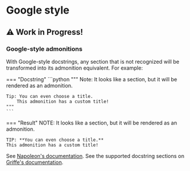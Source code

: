 # Google style

## :warning: Work in Progress!

### Google-style admonitions

With Google-style docstrings, any section that is not recognized will be transformed into its admonition equivalent.
For example:

=== "Docstring"
    ```python
    """
    Note:
        It looks like a section, but it will be rendered as an admonition.

    Tip: You can even choose a title.
        This admonition has a custom title!
    """
    ```
    
=== "Result"
    NOTE: It looks like a section, but it will be rendered as an admonition.

    TIP: **You can even choose a title.**  
    This admonition has a custom title!

See [Napoleon's documentation](https://sphinxcontrib-napoleon.readthedocs.io/en/latest/example_google.html).
See the supported docstring sections on [Griffe's documentation](https://mkdocstrings.github.io/griffe/docstrings/).
